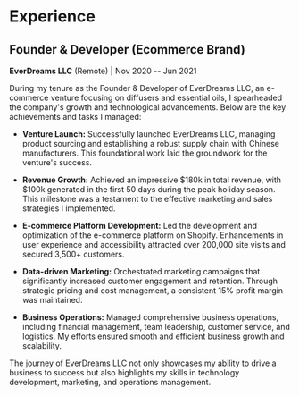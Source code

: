 
# Experience

## Founder & Developer (Ecommerce Brand)
**EverDreams LLC** (Remote) | Nov 2020 -- Jun 2021

During my tenure as the Founder & Developer of EverDreams LLC, an e-commerce venture focusing on diffusers and essential oils, I spearheaded the company's growth and technological advancements. Below are the key achievements and tasks I managed:

- **Venture Launch:** Successfully launched EverDreams LLC, managing product sourcing and establishing a robust supply chain with Chinese manufacturers. This foundational work laid the groundwork for the venture's success.

- **Revenue Growth:** Achieved an impressive $180k in total revenue, with $100k generated in the first 50 days during the peak holiday season. This milestone was a testament to the effective marketing and sales strategies I implemented.

- **E-commerce Platform Development:** Led the development and optimization of the e-commerce platform on Shopify. Enhancements in user experience and accessibility attracted over 200,000 site visits and secured 3,500+ customers.

- **Data-driven Marketing:** Orchestrated marketing campaigns that significantly increased customer engagement and retention. Through strategic pricing and cost management, a consistent 15% profit margin was maintained.

- **Business Operations:** Managed comprehensive business operations, including financial management, team leadership, customer service, and logistics. My efforts ensured smooth and efficient business growth and scalability.

The journey of EverDreams LLC not only showcases my ability to drive a business to success but also highlights my skills in technology development, marketing, and operations management.
